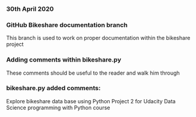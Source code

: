 ### 30th April 2020

### GitHub Bikeshare documentation branch
This branch is used to work on proper documentation within the bikeshare project


### Adding comments within bikeshare.py
These comments should be useful to the reader and walk him through


### bikeshare.py added comments:
Explore bikeshare data base using Python
Project 2 for Udacity Data Science programming with Python course




